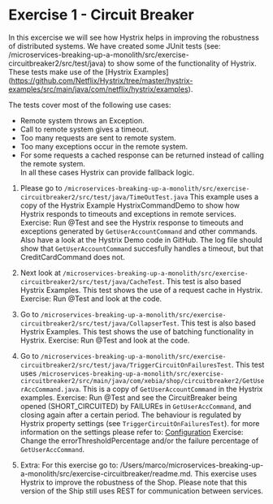 # Exercise 1 - Circuit Breaker
In this excercise we will see how Hystrix helps in improving the robustness of distributed systems. We have created some JUnit tests (see: /microservices-breaking-up-a-monolith/src/exercise-circuitbreaker2/src/test/java) to show some of the functionality of Hystrix.  
These tests make use of the [Hystrix Examples] (https://github.com/Netflix/Hystrix/tree/master/hystrix-examples/src/main/java/com/netflix/hystrix/examples).

The tests cover most of the following use cases:

 - Remote system throws an Exception.
 - Call to remote system gives a timeout.
 - Too many requests are sent to remote system.
 - Too many exceptions occur in the remote system.
 - For some requests a cached response can be returned instead of calling the remote system.  
In all these cases Hystrix can provide fallback logic. 

1. Please go to `/microservices-breaking-up-a-monolith/src/exercise-circuitbreaker2/src/test/java/TimeOutTest.java`
This example uses a copy of the Hystrix Example HystrixCommandDemo to show how Hystrix responds to timeouts and exceptions in remote services.   
    Exercise: Run @Test and see the Hystrix response to timeouts and exceptions generated by `GetUserAccountCommand` and other commands. Also have a look at the Hystrix Demo code in GitHub.
    The log file should show that `GetUserAccountCommand` succesfully handles a timeout, but that CreditCardCommand does not.
    
2. Next look at `/microservices-breaking-up-a-monolith/src/exercise-circuitbreaker2/src/test/java/CacheTest`. This test is also based Hystrix Examples. This test shows the use of a request cache in Hystrix.
    Exercise: Run @Test and look at the code.
    
3. Go to `/microservices-breaking-up-a-monolith/src/exercise-circuitbreaker2/src/test/java/CollapserTest`. This test is also based Hystrix Examples. This test shows the use of batching functionality in Hystrix.
    Exercise: Run @Test and look at the code. 
    
4. Go to `/microservices-breaking-up-a-monolith/src/exercise-circuitbreaker2/src/test/java/TriggerCircuitOnFailuresTest`. This test uses `/microservices-breaking-up-a-monolith/src/exercise-circuitbreaker2/src/main/java/com/xebia/shop/circuitbreaker2/GetUserAccCommand.java`. This is a copy of `GetUserAccountCommand` in the Hystrix examples. 
    Exercise: Run @Test and see the CircuitBreaker being opened (SHORT_CIRCUITED) by FAILUREs in `GetUserAccCommand`, and closing again after a certain period.
    The behaviour is regulated by Hystrix property settings (see `TriggerCircuitOnFailuresTest`). for more information on the settings please refer to: [Configuration](https://github.com/Netflix/Hystrix/wiki/Configuration)
    Exercise: Change the errorThresholdPercentage and/or the failure percentage of `GetUserAccCommand`.   
    
5. Extra: For this exercise go to: /Users/marco/microservices-breaking-up-a-monolith/src/exercise-circuitbreaker/readme.md. 
     This exercise uses Hystrix to improve the robustness of the Shop. Please note that this version of the Ship still uses REST for communication between services.   


